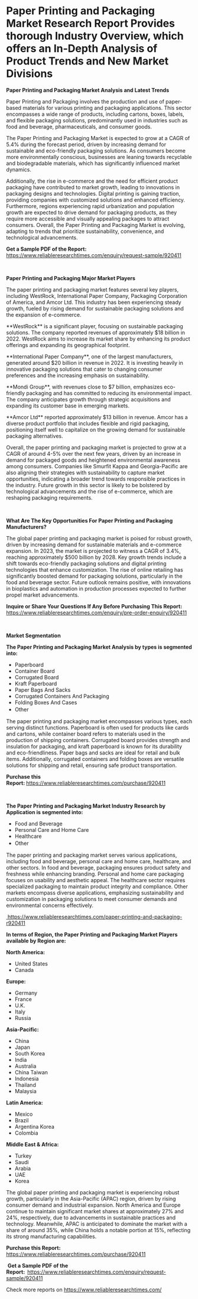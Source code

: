 <p><h1>Paper Printing and Packaging Market Research Report Provides thorough Industry Overview, which offers an In-Depth Analysis of Product Trends and New Market Divisions</h1></p><p><strong>Paper Printing and Packaging Market Analysis and Latest Trends</strong></p>
<p><p>Paper Printing and Packaging involves the production and use of paper-based materials for various printing and packaging applications. This sector encompasses a wide range of products, including cartons, boxes, labels, and flexible packaging solutions, predominantly used in industries such as food and beverage, pharmaceuticals, and consumer goods.</p><p>The Paper Printing and Packaging Market is expected to grow at a CAGR of 5.4% during the forecast period, driven by increasing demand for sustainable and eco-friendly packaging solutions. As consumers become more environmentally conscious, businesses are leaning towards recyclable and biodegradable materials, which has significantly influenced market dynamics. </p><p>Additionally, the rise in e-commerce and the need for efficient product packaging have contributed to market growth, leading to innovations in packaging designs and technologies. Digital printing is gaining traction, providing companies with customized solutions and enhanced efficiency. Furthermore, regions experiencing rapid urbanization and population growth are expected to drive demand for packaging products, as they require more accessible and visually appealing packages to attract consumers. Overall, the Paper Printing and Packaging Market is evolving, adapting to trends that prioritize sustainability, convenience, and technological advancements.</p></p>
<p><strong>Get a Sample PDF of the Report:&nbsp;</strong> <a href="https://www.reliableresearchtimes.com/enquiry/request-sample/920411?utm_campaign=2937&utm_medium=2&utm_source=Github&utm_content=ia&utm_term=07032025&utm_id=paper-printing-and-packaging">https://www.reliableresearchtimes.com/enquiry/request-sample/920411</a></p>
<p>&nbsp;</p>
<p><strong>Paper Printing and Packaging Major Market Players</strong></p>
<p><p>The paper printing and packaging market features several key players, including WestRock, International Paper Company, Packaging Corporation of America, and Amcor Ltd. This industry has been experiencing steady growth, fueled by rising demand for sustainable packaging solutions and the expansion of e-commerce.</p><p>**WestRock** is a significant player, focusing on sustainable packaging solutions. The company reported revenues of approximately $18 billion in 2022. WestRock aims to increase its market share by enhancing its product offerings and expanding its geographical footprint.</p><p>**International Paper Company**, one of the largest manufacturers, generated around $20 billion in revenue in 2022. It is investing heavily in innovative packaging solutions that cater to changing consumer preferences and the increasing emphasis on sustainability.</p><p>**Mondi Group**, with revenues close to $7 billion, emphasizes eco-friendly packaging and has committed to reducing its environmental impact. The company anticipates growth through strategic acquisitions and expanding its customer base in emerging markets.</p><p>**Amcor Ltd** reported approximately $13 billion in revenue. Amcor has a diverse product portfolio that includes flexible and rigid packaging, positioning itself well to capitalize on the growing demand for sustainable packaging alternatives.</p><p>Overall, the paper printing and packaging market is projected to grow at a CAGR of around 4-5% over the next few years, driven by an increase in demand for packaged goods and heightened environmental awareness among consumers. Companies like Smurfit Kappa and Georgia-Pacific are also aligning their strategies with sustainability to capture market opportunities, indicating a broader trend towards responsible practices in the industry. Future growth in this sector is likely to be bolstered by technological advancements and the rise of e-commerce, which are reshaping packaging requirements.</p></p>
<p>&nbsp;</p>
<p><strong>What Are The Key Opportunities For Paper Printing and Packaging Manufacturers?</strong></p>
<p><p>The global paper printing and packaging market is poised for robust growth, driven by increasing demand for sustainable materials and e-commerce expansion. In 2023, the market is projected to witness a CAGR of 3.4%, reaching approximately $500 billion by 2028. Key growth trends include a shift towards eco-friendly packaging solutions and digital printing technologies that enhance customization. The rise of online retailing has significantly boosted demand for packaging solutions, particularly in the food and beverage sector. Future outlook remains positive, with innovations in bioplastics and automation in production processes expected to further propel market advancements.</p></p>
<p><strong>Inquire or Share Your Questions If Any Before Purchasing This Report:</strong> <a href="https://www.reliableresearchtimes.com/enquiry/pre-order-enquiry/920411?utm_campaign=2937&utm_medium=2&utm_source=Github&utm_content=ia&utm_term=07032025&utm_id=paper-printing-and-packaging">https://www.reliableresearchtimes.com/enquiry/pre-order-enquiry/920411</a></p>
<p>&nbsp;</p>
<p><strong>Market Segmentation</strong></p>
<p><strong>The Paper Printing and Packaging Market Analysis by types is segmented into:</strong></p>
<p><ul><li>Paperboard</li><li>Container Board</li><li>Corrugated Board</li><li>Kraft Paperboard</li><li>Paper Bags And Sacks</li><li>Corrugated Containers And Packaging</li><li>Folding Boxes And Cases</li><li>Other　</li></ul></p>
<p><p>The paper printing and packaging market encompasses various types, each serving distinct functions. Paperboard is often used for products like cards and cartons, while container board refers to materials used in the production of shipping containers. Corrugated board provides strength and insulation for packaging, and kraft paperboard is known for its durability and eco-friendliness. Paper bags and sacks are ideal for retail and bulk items. Additionally, corrugated containers and folding boxes are versatile solutions for shipping and retail, ensuring safe product transportation.</p></p>
<p><strong>Purchase this Report:&nbsp;</strong><a href="https://www.reliableresearchtimes.com/purchase/920411?utm_campaign=2937&utm_medium=2&utm_source=Github&utm_content=ia&utm_term=07032025&utm_id=paper-printing-and-packaging">https://www.reliableresearchtimes.com/purchase/920411</a></p>
<p>&nbsp;</p>
<p><strong>The Paper Printing and Packaging Market Industry Research by Application is segmented into:</strong></p>
<p><ul><li>Food and Beverage</li><li>Personal Care and Home Care</li><li>Healthcare</li><li>Other　</li></ul></p>
<p><p>The paper printing and packaging market serves various applications, including food and beverage, personal care and home care, healthcare, and other sectors. In food and beverage, packaging ensures product safety and freshness while enhancing branding. Personal and home care packaging focuses on usability and aesthetic appeal. The healthcare sector requires specialized packaging to maintain product integrity and compliance. Other markets encompass diverse applications, emphasizing sustainability and customization in packaging solutions to meet consumer demands and environmental concerns effectively.</p></p>
<p><a href="https://www.reliableresearchtimes.com/paper-printing-and-packaging-r920411?utm_campaign=2937&utm_medium=2&utm_source=Github&utm_content=ia&utm_term=07032025&utm_id=paper-printing-and-packaging">&nbsp;https://www.reliableresearchtimes.com/paper-printing-and-packaging-r920411</a></p>
<p><strong>In terms of Region, the Paper Printing and Packaging Market Players available by Region are:</strong></p>
<p>
    <p> <strong> North America: </strong>
        <ul>
            <li>United States</li>
            <li>Canada</li>
        </ul>
        </p> 
    <p> <strong> Europe: </strong>
        <ul>
            <li>Germany</li>
            <li>France</li>
            <li>U.K.</li>
            <li>Italy</li>
            <li>Russia</li>
        </ul>
        </p> 
    <p> <strong> Asia-Pacific: </strong>
        <ul>
            <li>China</li>
            <li>Japan</li>
            <li>South Korea</li>
            <li>India</li>
            <li>Australia</li>
            <li>China Taiwan</li>
            <li>Indonesia</li>
            <li>Thailand</li>
            <li>Malaysia</li>
        </ul>
        </p> 
    <p> <strong> Latin America: </strong>
        <ul>
            <li>Mexico</li>
            <li>Brazil</li>
            <li>Argentina Korea</li>
            <li>Colombia</li>
        </ul>
        </p> 
    <p> <strong> Middle East & Africa: </strong>
        <ul>
            <li>Turkey</li>
            <li>Saudi</li>
            <li>Arabia</li>
            <li>UAE</li>
            <li>Korea</li>
        </ul>
    </p>
    </p>
<p><p>The global paper printing and packaging market is experiencing robust growth, particularly in the Asia-Pacific (APAC) region, driven by rising consumer demand and industrial expansion. North America and Europe continue to maintain significant market shares at approximately 27% and 24%, respectively, due to advancements in sustainable practices and technology. Meanwhile, APAC is anticipated to dominate the market with a share of around 35%, while China holds a notable portion at 15%, reflecting its strong manufacturing capabilities.</p></p>
<p><strong>Purchase this Report: </strong><a href="https://www.reliableresearchtimes.com/purchase/920411?utm_campaign=2937&utm_medium=2&utm_source=Github&utm_content=ia&utm_term=07032025&utm_id=paper-printing-and-packaging">https://www.reliableresearchtimes.com/purchase/920411</a></p>
<p>&nbsp;<strong>Get a Sample PDF of the Report:&nbsp;&nbsp;</strong><a href="https://www.reliableresearchtimes.com/enquiry/request-sample/920411?utm_campaign=2937&utm_medium=2&utm_source=Github&utm_content=ia&utm_term=07032025&utm_id=paper-printing-and-packaging">https://www.reliableresearchtimes.com/enquiry/request-sample/920411</a></p>
<p><strong></strong></p>
<p>Check more reports on <a href="https://www.reliableresearchtimes.com/?utm_campaign=2937&utm_medium=2&utm_source=Github&utm_content=ia&utm_term=07032025&utm_id=paper-printing-and-packaging">https://www.reliableresearchtimes.com/</a></p>